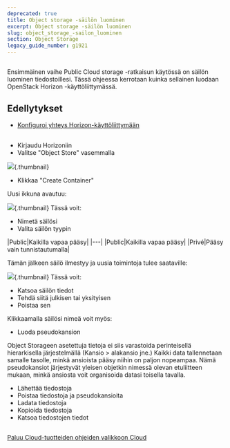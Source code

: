 ```yaml
---
deprecated: true
title: Object storage -säilön luominen
excerpt: Object storage -säilön luominen
slug: object_storage_-sailon_luominen
section: Object Storage
legacy_guide_number: g1921
---
```



## 
Ensimmäinen vaihe Public Cloud storage -ratkaisun käytössä on säilön luominen tiedostoillesi. 
Tässä ohjeessa kerrotaan kuinka sellainen luodaan OpenStack Horizon -käyttöliittymässä.


## Edellytykset

- [Konfiguroi yhteys Horizon-käyttöliittymään]({legacy}1773)




## 

- Kirjaudu Horizoniin
- Valitse "Object Store" vasemmalla



![](images/img_2935.jpg){.thumbnail}

- Klikkaa "Create Container"


Uusi ikkuna avautuu:

![](images/img_2937.jpg){.thumbnail}
Tässä voit:

- Nimetä säilösi
- Valita säilön tyypin

|Public|Kaikilla vapaa pääsy|
|---|
|Public|Kaikilla vapaa pääsy|
|Privé|Pääsy vain tunnistautumalla|


Tämän jälkeen säilö ilmestyy ja uusia toimintoja tulee saataville:

![](images/img_2938.jpg){.thumbnail}
Tässä voit:

- Katsoa säilön tiedot
- Tehdä siitä julkisen tai yksityisen
- Poistaa sen


Klikkaamalla säilösi nimeä voit myös:

- Luoda pseudokansion


Object Storageen asetettuja tietoja ei siis varastoida perinteisellä hierarkisella järjestelmällä (Kansio > alakansio jne.) Kaikki data tallennetaan samalle tasolle, minkä ansioista pääsy niihin on paljon nopeampaa.
Nämä pseudokansiot järjestyvät yleisen objetkin nimessä olevan etuliitteen mukaan, minkä ansiosta voit organisoida datasi toisella tavalla.

- Lähettää tiedostoja
- Poistaa tiedostoja ja pseudokansioita
- Ladata tiedostoja
- Kopioida tiedostoja
- Katsoa tiedostojen tiedot




## 
[Paluu Cloud-tuotteiden ohjeiden valikkoon Cloud]({legacy}1785)

